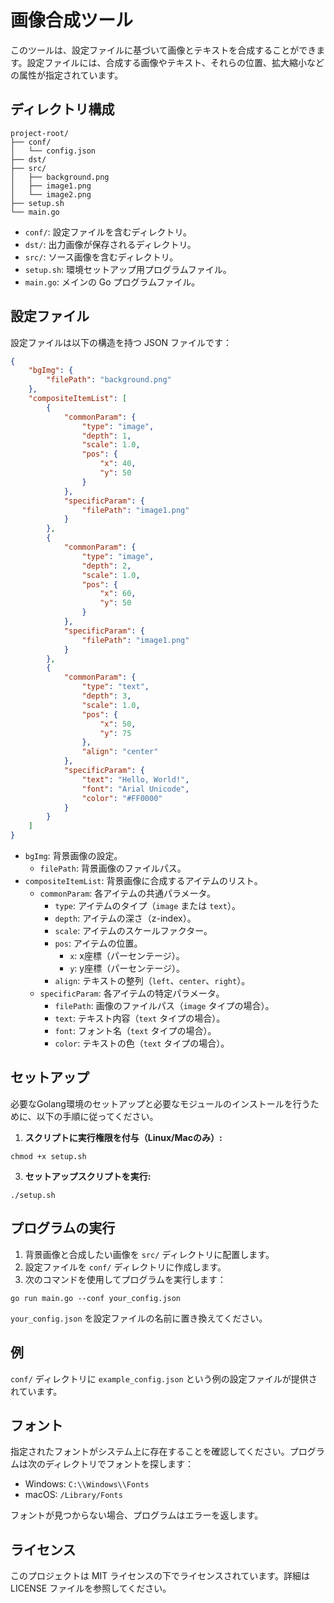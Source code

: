 # 画像合成ツール

このツールは、設定ファイルに基づいて画像とテキストを合成することができます。設定ファイルには、合成する画像やテキスト、それらの位置、拡大縮小などの属性が指定されています。

## ディレクトリ構成

```
project-root/
├── conf/
│   └── config.json
├── dst/
├── src/
│   ├── background.png
│   ├── image1.png
│   └── image2.png
├── setup.sh
└── main.go
```

- `conf/`: 設定ファイルを含むディレクトリ。
- `dst/`: 出力画像が保存されるディレクトリ。
- `src/`: ソース画像を含むディレクトリ。
- `setup.sh`: 環境セットアップ用プログラムファイル。
- `main.go`: メインの Go プログラムファイル。

## 設定ファイル

設定ファイルは以下の構造を持つ JSON ファイルです：

```json
{
    "bgImg": {
        "filePath": "background.png"
    },
    "compositeItemList": [
        {
            "commonParam": {
                "type": "image",
                "depth": 1,
                "scale": 1.0,
                "pos": {
                    "x": 40,
                    "y": 50
                }
            },
            "specificParam": {
                "filePath": "image1.png"
            }
        },
        {
            "commonParam": {
                "type": "image",
                "depth": 2,
                "scale": 1.0,
                "pos": {
                    "x": 60,
                    "y": 50
                }
            },
            "specificParam": {
                "filePath": "image1.png"
            }
        },
        {
            "commonParam": {
                "type": "text",
                "depth": 3,
                "scale": 1.0,
                "pos": {
                    "x": 50,
                    "y": 75
                },
                "align": "center"
            },
            "specificParam": {
                "text": "Hello, World!",
                "font": "Arial Unicode",
                "color": "#FF0000"
            }
        }
    ]
}
```

- `bgImg`: 背景画像の設定。
  - `filePath`: 背景画像のファイルパス。
- `compositeItemList`: 背景画像に合成するアイテムのリスト。
  - `commonParam`: 各アイテムの共通パラメータ。
    - `type`: アイテムのタイプ（`image` または `text`）。
    - `depth`: アイテムの深さ（z-index）。
    - `scale`: アイテムのスケールファクター。
    - `pos`: アイテムの位置。
      - `x`: x座標（パーセンテージ）。
      - `y`: y座標（パーセンテージ）。
    - `align`: テキストの整列（`left`、`center`、`right`）。
  - `specificParam`: 各アイテムの特定パラメータ。
    - `filePath`: 画像のファイルパス（`image` タイプの場合）。
    - `text`: テキスト内容（`text` タイプの場合）。
    - `font`: フォント名（`text` タイプの場合）。
    - `color`: テキストの色（`text` タイプの場合）。

## セットアップ

必要なGolang環境のセットアップと必要なモジュールのインストールを行うために、以下の手順に従ってください。

1. **スクリプトに実行権限を付与（Linux/Macのみ）:**

```
chmod +x setup.sh
```

3. **セットアップスクリプトを実行:**

```
./setup.sh
```

## プログラムの実行

1. 背景画像と合成したい画像を `src/` ディレクトリに配置します。
2. 設定ファイルを `conf/` ディレクトリに作成します。
3. 次のコマンドを使用してプログラムを実行します：

```
go run main.go --conf your_config.json
```

`your_config.json` を設定ファイルの名前に置き換えてください。

## 例

`conf/` ディレクトリに `example_config.json` という例の設定ファイルが提供されています。

## フォント

指定されたフォントがシステム上に存在することを確認してください。プログラムは次のディレクトリでフォントを探します：

- Windows: `C:\\Windows\\Fonts`
- macOS: `/Library/Fonts`

フォントが見つからない場合、プログラムはエラーを返します。

## ライセンス

このプロジェクトは MIT ライセンスの下でライセンスされています。詳細は LICENSE ファイルを参照してください。


